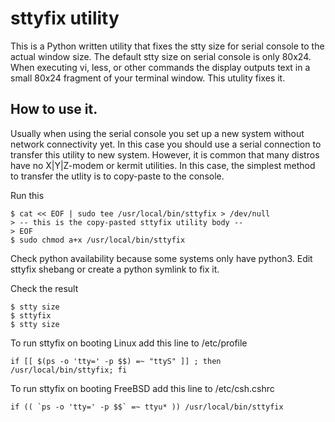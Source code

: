 # sttyfix utility

This is a Python written utility that fixes the stty size for serial console to
the actual window size. The default stty size on serial console is only 80x24.
When executing vi, less, or other commands the display outputs text in a small
80x24 fragment of your terminal window. This utulity fixes it.

## How to use it.

Usually when using the serial console you set up a new system without network
connectivity yet.  In this case you should use a serial connection to transfer
this utility to new system.  However, it is common that many distros have no
X|Y|Z-modem or kermit utilities. In this case, the simplest method to transfer
the utlity is to copy-paste to the console.

Run this

	$ cat << EOF | sudo tee /usr/local/bin/sttyfix > /dev/null
	> -- this is the copy-pasted sttyfix utility body --
	> EOF
	$ sudo chmod a+x /usr/local/bin/sttyfix

Check python availability because some systems only have python3. Edit sttyfix shebang
or create a python symlink to fix it.

Check the result

	$ stty size
	$ sttyfix
	$ stty size

To run sttyfix on booting Linux add this line to /etc/profile

	if [[ $(ps -o 'tty=' -p $$) =~ "ttyS" ]] ; then /usr/local/bin/sttyfix; fi

To run sttyfix on booting FreeBSD add this line to /etc/csh.cshrc

	if (( `ps -o 'tty=' -p $$` =~ ttyu* )) /usr/local/bin/sttyfix
